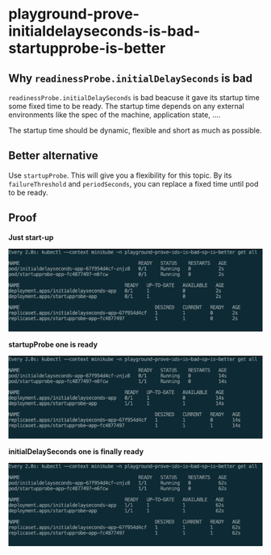 # playground-prove-initialdelayseconds-is-bad-startupprobe-is-better

## Why `readinessProbe.initialDelaySeconds` is bad

`readinessProbe.initialDelaySeconds` is bad beacuse it gave its startup time some fixed time to be ready.
The startup time depends on any external environments like the spec of the machine, application state, ....

The startup time should be dynamic, flexible and short as much as possible.

## Better alternative

Use `startupProbe`. This will give you a flexibility for this topic.
By its `failureThreshold` and `periodSeconds`, you can replace a fixed time until pod to be ready.

## Proof

**Just start-up**

![](imgs/just-after-apply.png)

**startupProbe one is ready**

![](imgs/startupprobe-app-ready.png)


**initialDelaySeconds one is finally ready**


![](imgs/initialdelayseconds-app-ready.png)